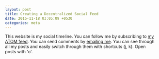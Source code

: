 ```yaml
---
layout: post
title: Creating a Decentralized Social Feed
date: 2015-11-18 03:05:09 +0530
categories: meta
---
```

This website is my social timeline. You can follow me by subscribing to [my ATOM feed](http://asd.learnlearn.in/feed.atom). You can send comments by [emailing me](http://learnlearn.in/about/#contact). You can see through all my posts and easily switch through them with shortcuts (j, k). Open posts with 'o'.
